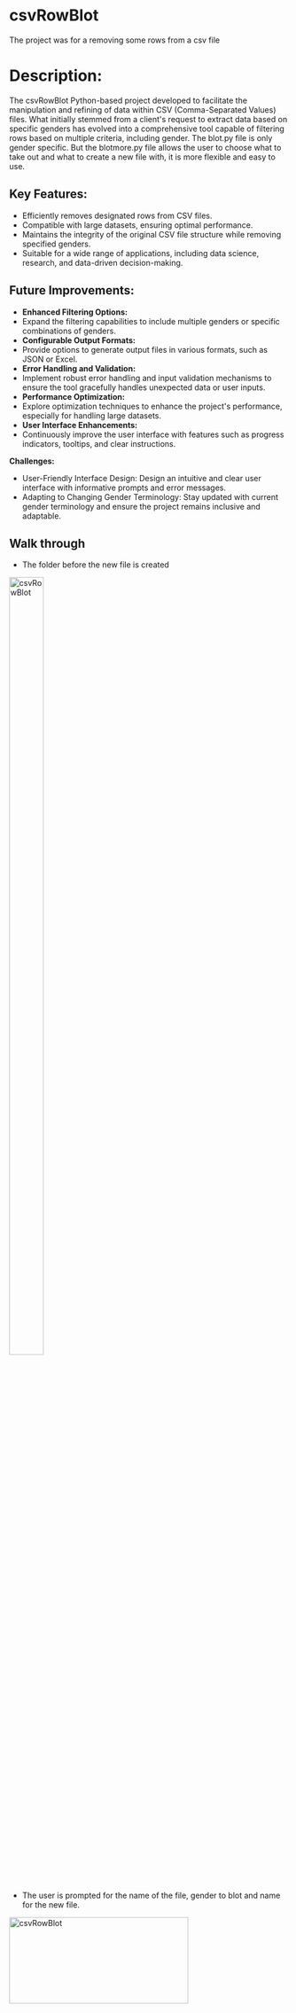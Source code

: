 # csvRowBlot
The project was for  a removing some rows from a csv file
<h1>Description:</h1>

The csvRowBlot Python-based project developed to facilitate the manipulation and refining of data within CSV (Comma-Separated Values) files. What initially stemmed from a client's request to extract data based on specific genders has evolved into a comprehensive tool capable of filtering rows based on multiple criteria, including gender.
The blot.py file is only gender specific. But the blotmore.py file allows the user to choose what to take out and what to create a new file with, it is more flexible and easy to use.

<h2>Key Features:</h2>

- Efficiently removes designated rows from CSV files.
- Compatible with large datasets, ensuring optimal performance.
- Maintains the integrity of the original CSV file structure while removing specified genders.
- Suitable for a wide range of applications, including data science, research, and data-driven decision-making.

<h2>Future Improvements:</h2>

- <b>Enhanced Filtering Options:</b> 
 - Expand the filtering capabilities to include multiple genders or specific combinations of genders.
- <b>Configurable Output Formats: </b>
 - Provide options to generate output files in various formats, such as JSON or Excel.
- <b>Error Handling and Validation:</b> 
 - Implement robust error handling and input validation mechanisms to ensure the tool gracefully handles unexpected data or user inputs.
- <b>Performance Optimization:</b>
 - Explore optimization techniques to enhance the project's performance, especially for handling large datasets.
- <b>User Interface Enhancements:</b> 
 - Continuously improve the user interface with features such as progress indicators, tooltips, and clear instructions.

<b>Challenges:</b>
- User-Friendly Interface Design: Design an intuitive and clear user interface with informative prompts and error messages.
- Adapting to Changing Gender Terminology: Stay updated with current gender terminology and ensure the project remains inclusive and adaptable.

<h2>Walk through</h2>
<p align="center">
 
- The folder before the new file is created<br />
 <img src="https://imgur.com/ULPSGwR.png" height="60%" width="35%" alt="csvRowBlot"/>
<br />
<br />

- The user is prompted for the name of the file, gender to blot and name for the new file.<br/>
<img src="https://imgur.com/jlx9ytL.png" height="20%" width="80%" alt="csvRowBlot"/>
<br />
<br />
 
- The folder after the new file is created. <br />
<img src="https://imgur.com/xbDfXkH.png" height="60%" width="35%" alt="Disk Sanitization Steps"/>
<br />
<br />


<b>Due to work Ethics and to preserve the identity of those in the file, I cannot share the csv file. You may use the code to check and suggest improvements</b>
